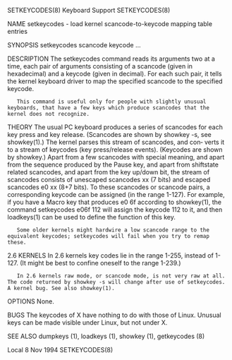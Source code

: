 SETKEYCODES(8)                                                                                 Keyboard Support                                                                                SETKEYCODES(8)

NAME
       setkeycodes - load kernel scancode-to-keycode mapping table entries

SYNOPSIS
       setkeycodes scancode keycode ...

DESCRIPTION
       The  setkeycodes  command reads its arguments two at a time, each pair of arguments consisting of a scancode (given in hexadecimal) and a keycode (given in decimal). For each such pair, it tells the
       kernel keyboard driver to map the specified scancode to the specified keycode.

       This command is useful only for people with slightly unusual keyboards, that have a few keys which produce scancodes that the kernel does not recognize.

THEORY
       The usual PC keyboard produces a series of scancodes for each key press and key release. (Scancodes are shown by showkey -s, see showkey(1).)  The kernel parses this stream of  scancodes,  and  con‐
       verts  it  to  a  stream of keycodes (key press/release events).  (Keycodes are shown by showkey.)  Apart from a few scancodes with special meaning, and apart from the sequence produced by the Pause
       key, and apart from shiftstate related scancodes, and apart from the key up/down bit, the stream of scancodes consists of unescaped scancodes xx (7 bits) and escaped scancodes e0 xx (8+7 bits).   To
       these scancodes or scancode pairs, a corresponding keycode can be assigned (in the range 1-127).  For example, if you have a Macro key that produces e0 6f according to showkey(1), the command
              setkeycodes e06f 112
       will assign the keycode 112 to it, and then loadkeys(1) can be used to define the function of this key.

       Some older kernels might hardwire a low scancode range to the equivalent keycodes; setkeycodes will fail when you try to remap these.

2.6 KERNELS
       In 2.6 kernels key codes lie in the range 1-255, instead of 1-127.  (It might be best to confine oneself to the range 1-239.)

       In 2.6 kernels raw mode, or scancode mode, is not very raw at all.  The code returned by showkey -s will change after use of setkeycodes.  A kernel bug. See also showkey(1).

OPTIONS
       None.

BUGS
       The keycodes of X have nothing to do with those of Linux.  Unusual keys can be made visible under Linux, but not under X.

SEE ALSO
       dumpkeys (1), loadkeys (1), showkey (1), getkeycodes (8)

Local                                                                                             8 Nov 1994                                                                                   SETKEYCODES(8)
